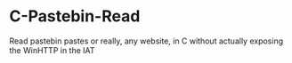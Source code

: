 # C-Pastebin-Read
Read pastebin pastes or really, any website, in C without actually exposing the WinHTTP in the IAT

